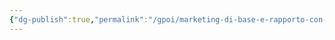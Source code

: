 ```yaml
---
{"dg-publish":true,"permalink":"/gpoi/marketing-di-base-e-rapporto-con-i-fornitori-outsourcing/","dgPassFrontmatter":true,"noteIcon":"","created":"2024-12-31T14:06:28.592+01:00","updated":"2024-12-31T14:30:12.757+01:00"}
---
```



